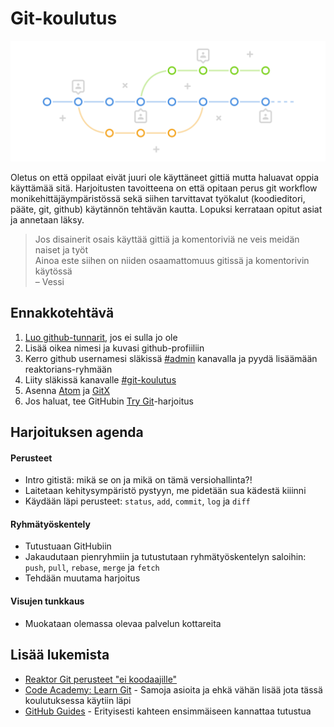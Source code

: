 # Git-koulutus  

![git koulutus suunnittelijoille](img/banner.png)

Oletus on että oppilaat eivät juuri ole käyttäneet gittiä mutta haluavat oppia käyttämää sitä. Harjoitusten tavoitteena on että opitaan perus git workflow monikehittäjäympäristössä sekä siihen tarvittavat työkalut (koodieditori, pääte, git, github) käytännön tehtävän kautta. Lopuksi kerrataan opitut asiat ja annetaan läksy.

>Jos disainerit osais käyttää gittiä ja komentoriviä ne veis meidän naiset ja työt  
>Ainoa este siihen on niiden osaamattomuus gitissä ja komentorivin käytössä  
>– Vessi

## Ennakkotehtävä

1. [Luo github-tunnarit](https://github.com/join), jos ei sulla jo ole
1. Lisää oikea nimesi ja kuvasi github-profiiliin
1. Kerro github usernamesi släkissä [#admin](https://reaktor.slack.com/messages/admin/) kanavalla ja pyydä lisäämään reaktorians-ryhmään
1. Liity släkissä kanavalle [#git-koulutus](https://reaktor.slack.com/messages/git-koulutus/)
1. Asenna [Atom](https://atom.io/) ja [GitX](http://rowanj.github.io/gitx/)
1. Jos haluat, tee GitHubin [Try Git](https://try.github.io)-harjoitus

## Harjoituksen agenda

#### Perusteet
- Intro gitistä: mikä se on ja mikä on tämä versiohallinta?!
- Laitetaan kehitysympäristö pystyyn, me pidetään sua kädestä kiiinni
- Käydään läpi perusteet: `status`, `add`, `commit`, `log` ja `diff`

#### Ryhmätyöskentely
- Tutustuaan GitHubiin
- Jakaudutaan pienryhmiin ja tutustutaan ryhmätyöskentelyn saloihin: `push`, `pull`, `rebase`, `merge` ja `fetch`
- Tehdään muutama harjoitus

#### Visujen tunkkaus
- Muokataan olemassa olevaa palvelun kottareita

## Lisää lukemista

- [Reaktor Git perusteet "ei koodaajille"](https://extra.reaktor.fi/pages/viewpage.action?pageId=50922108)
- [Code Academy: Learn Git](https://www.codecademy.com/learn/learn-git) - Samoja asioita ja ehkä vähän lisää jota tässä koulutuksessa käytiin läpi
- [GitHub Guides](https://guides.github.com/) - Erityisesti kahteen ensimmäiseen kannattaa tutustua
